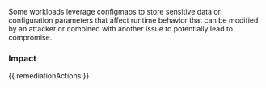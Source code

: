 
Some workloads leverage configmaps to store sensitive data or configuration parameters that affect runtime behavior that can be modified by an attacker or combined with another issue to potentially lead to compromise.

### Impact
<!-- Add Impact here -->

<!-- DO NOT CHANGE -->
{{ remediationActions }}


